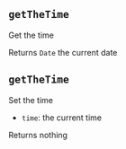 ## `getTheTime`

Get the time


Returns `Date` the current date

## `getTheTime`

Set the time

* `time`: the current time

Returns  nothing

